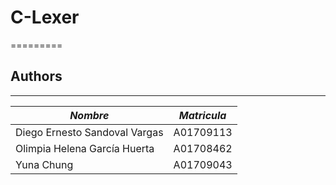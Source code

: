 # C-Lexer
=========

## Authors
----------

|*Nombre*|*Matricula*|
|--------|-----------|
|Diego Ernesto Sandoval Vargas|A01709113|
|Olimpia Helena García Huerta|A01708462|
|Yuna Chung|A01709043|
